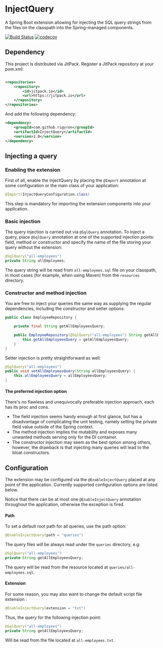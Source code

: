 # InjectQuery

A Spring Boot extension allowing for injecting the SQL query strings from the files on the classpath into the Spring-managed 
components.

[![Build Status](https://travis-ci.org/riguron/InjectQuery.svg?branch=master)](https://travis-ci.org/riguron/InjectQuery)
[![codecov](https://codecov.io/gh/riguron/InjectQuery/branch/master/graph/badge.svg)](https://codecov.io/gh/riguron/InjectQuery)

## Dependency

This project is distributed via JitPack. Register a JitPack repository at your pom.xml:

```xml

<repositories>
    <repository>
        <id>jitpack.io</id>
        <url>https://jitpack.io</url>
    </repository>
</repositories>
```

And add the following dependency:

```xml
<dependency>
	<groupId>com.github.riguron</groupId>
	<artifactId>InjectQuery</artifactId>
    <version>1.0</version>
</dependency>
```

## Injecting a query

### Enabling the extension

First of all, enable the InjectQuery by placing the `@Import` annotation at some configuration or the main class of your application:

```java
@Import(InjectQueryConfiguration.class)
```

This step is mandatory for importing the extension components into your application.

### Basic injection

The query injection is carried out via `@SqlQuery` annotation. 
To inject a query, place `@SqlQuery` annotation at one of the supported injection points: field, method or constructor and 
specify the name of the file storing your query without the extension:

```java
@SqlQuery("all-employees")
private String allEmployees;
```

The query string will be read from `all-employees.sql` file on your classpath, in most cases (for example, when using Maven)
from the `resources` directory.

### Constructor and method injection

You are free to inject your queries the same way as supplying the regular dependencies, including the constructor and
setter options:

```java
public class EmployeeRepository {

    private final String getAllEmployeesQuery;

    public EmployeeRepository(@SqlQuery("all-employees") String getAllEmployeesQuery) {
        this.getAllEmployeesQuery = getAllEmployeesQuery;
    }
}
```

Setter injection is pretty straightforward as well:

```java
@SqlQuery("all-employees")
public void setAllEmployeesQuery(String allEmployeesQuery) {
    this.allEmployeesQuery = allEmployeesQuery;
}
```

#### The preferred injection option

There's no flawless and unequivocally preferable injection approach, each has its proc and cons. 

- The field injection seems handy enough at first glance, but has a disadvantage of complicating the unit testing,
namely setting the private field value outside of the Spring context.
- The method injection implies the mutability and exposes many unwanted methods serving only for the DI container.
- The constructor injection may seem as the best option among others, however, the drawback is that injecting many queries
will lead to the bloat constructors.

## Configuration

The extension may be configured via the `@EnableInjectQuery` placed at any point of the application. Currently supported configuration
options are listed below.

Notice that there can be at most one `@EnableInjectQuery` annotation throughout the application, otherwise the exception is fired.

#### Path

To set a default root path for all queries, use the path option:

```java
@EnableInjectQuery(path = "queries")
```

The query files will be always read under the `queries` directory, e.g:

```java
@SqlQuery("all-employees")
private String getAllEmployeesQuery; 
```

The query will be read from the resource located at `queries/all-employees.sql`.

#### Extension

For some reason, you may also want to change the default script file extension :

```java
@EnableInjectQuery(extension = "txt")
```

Thus, the query for the following injection point:

```java
@SqlQuery("all-employees")
private String getAllEmployeesQuery; 
```

Will be read from the file located at `all-employees.txt`.







